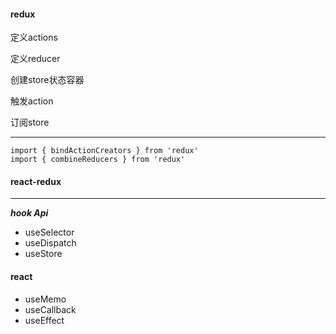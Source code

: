 #### redux

定义actions

定义reducer

创建store状态容器

触发action

订阅store

---

```
import { bindActionCreators } from 'redux'
import { combineReducers } from 'redux'
```



#### react-redux

---

***hook Api***

* useSelector
* useDispatch
* useStore


#### react

* useMemo
* useCallback
* useEffect
